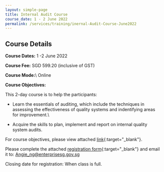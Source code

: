 ```yaml
---
layout: simple-page
title: Internal Audit Course
course_date: 1 - 2 June 2022
permalink: /services/training/inernal-Audit-Course-June2022
--- 
```


## Course Details 

**Course Dates:** 1 -2 June 2022

**Course Fee:**  SGD 599.20 (inclusive of GST)

**Course Mode:**\\ Online

**Course Objectives:**

This 2-day course is to help the participants:  

* Learn the essentials of auditing, which include the techniques in assessing the effectiveness of quality systems and indentifying areas for improvement.\\

* Acquire the skills to plan, implement and report on internal quality system audits.

For course objectives, please view attached [link](/files/training/Course-Objectives-IA.pdf){:target="_blank"}.


Please complete the attached [registration form](/files/registration-forms/Registration-form-IA-June2022.docx){:target="_blank"} and email it to:
Angie_ng@enterprisesg.gov.sg


Closing date for registration:  When class is full.
